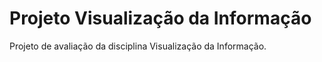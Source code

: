 # Projeto Visualização da Informação

Projeto de avaliação da disciplina Visualização da Informação.
